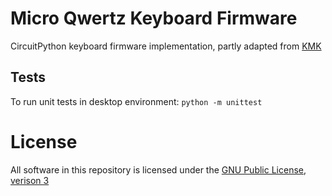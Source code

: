 # Micro Qwertz Keyboard Firmware

CircuitPython keyboard firmware implementation, partly adapted from [KMK](https://github.com/KMKfw/kmk_firmware)

## Tests

To run unit tests in desktop environment: `python -m unittest`

# License

All software in this repository is licensed under the [GNU Public License, verison 3](https://tldrlegal.com/license/gnu-general-public-license-v3-(gpl-3))